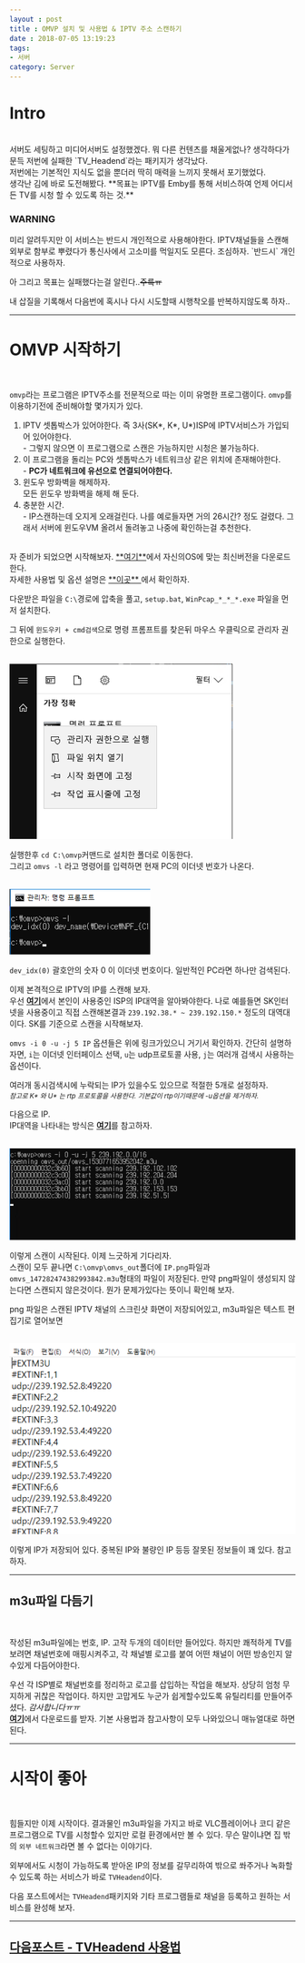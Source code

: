 ```yaml
---
layout : post
title : OMVP 설치 및 사용법 & IPTV 주소 스캔하기
date : 2018-07-05 13:19:23
tags:
- 서버
category: Server
---
```


# Intro
<br>
서버도 세팅하고 미디어서버도 설정했겠다. 뭐 다른 컨텐츠를 채울게없나? 생각하다가 문득 저번에 실패한 `TV_Headend`라는 패키지가 생각났다.<br>
저번에는 기본적인 지식도 없을 뿐더러 딱히 매력을 느끼지 못해서 포기했었다.<br>생각난 김에 바로 도전해봤다. **목표는 IPTV를 Emby를 통해 서비스하여 언제 어디서든 TV를 시청 할 수 있도록 하는 것.**<br>

<h3>WARNING</h3>
미리 알려두지만 이 서비스는 반드시 개인적으로 사용해야한다. IPTV채널들을 스캔해 외부로 함부로 뿌렸다가 통신사에서 고소미를 먹일지도 모른다. 조심하자. `반드시` 개인적으로 사용하자.

아 그리고 목표는 실패했다는걸 알린다..~~주륵ㅠ~~
<br>

내 삽질을 기록해서 다음번에 혹시나 다시 시도할때 시행착오를 반복하지않도록 하자..

---

# OMVP 시작하기
<br>

`omvp`라는 프로그램은 IPTV주소를 전문적으로 따는 이미 유명한 프로그램이다. `omvp`를 이용하기전에 준비해야할 몇가지가 있다.<br>

1. IPTV 셋톱박스가 있어야한다. 즉 3사(SK\*, K\*, U\*)ISP에 IPTV서비스가 가입되어 있어야한다.<br>- 그렇지 않으면 이 프로그램으로 스캔은 가능하지만 시청은 불가능하다.
2. 이 프로그램을 돌리는 PC와 셋톱박스가 네트워크상 같은 위치에 존재해야한다.<br>- **PC가 네트워크에 유선으로 연결되어야한다.**
3. 윈도우 방화벽을 해제하자.<br>모든 윈도우 방화벽을 해제 해 둔다.
4. 충분한 시간.<br>- IP스캔하는데 오지게 오래걸린다. 나를 예로들자면 거의 26시간? 정도 걸렸다. 그래서 서버에 윈도우VM 올려서 돌려놓고 나중에 확인하는걸 추천한다.

<br>
자 준비가 되었으면 시작해보자. <a href="https://ohhara.sarang.net/omvp/bin/" target="_blank"> **여기**</a>에서 자신의OS에 맞는 최신버전을 다운로드한다.<br>자세한 사용법 및 옵션 설명은 <a href="https://bitbucket.org/ohhara/ohmulticastvideoscanner" target="_blank"> **이곳** </a>에서 확인하자.

다운받은 파일을 `C:\`경로에 압축을 풀고, `setup.bat`, `WinPcap_*_*_*.exe` 파일을 먼저 설치한다.

그 뒤에 `윈도우키 + cmd검색`으로 명령 프롬프트를 찾은뒤 마우스 우클릭으로 관리자 권한으로 실행한다.
<br><br>

![img1](https://github.com/Cozy-Ho/Cozy-Ho.github.io/blob/master/images/_post-18-07-05-01.png?raw=true)
<br>

실행한후 `cd C:\omvp`커맨드로 설치한 폴더로 이동한다.<br>그리고 `omvs -l` 라고 명령어를 입력하면 현재 PC의 이더넷 번호가 나온다.
<br><br>

![img2](https://github.com/Cozy-Ho/Cozy-Ho.github.io/blob/master/images/_post-18-07-05-02.png?raw=true)
<br>

`dev_idx(0)` 괄호안의 숫자 0 이 이더넷 번호이다. 일반적인 PC라면 하나만 검색된다.
<br>

이제 본격적으로 IPTV의 IP를 스캔해 보자.<br>우선 <a href="https://www.netmanias.com/ko/?m=view&id=oneshot&no=7536" target="_blank">**여기**</a>에서 본인이 사용중인 ISP의 IP대역을 알아봐야한다. 나로 예를들면 SK인터넷을 사용중이고 직접 스캔해본결과 `239.192.38.* ~ 239.192.150.*` 정도의 대역대 이다. SK를 기준으로 스캔을 시작해보자.

`omvs -i 0 -u -j 5 IP` 옵션들은 위에 링크가있으니 거기서 확인하자. 간단히 설명하자면, `i`는 이더넷 인터페이스 선택, `u`는 udp프로토콜 사용, `j`는 여러개 검색시 사용하는 옵션이다.

여러개 동시검색시에 누락되는 IP가 있을수도 있으므로 적절한 5개로 설정하자.<br><small>*참고로 K\* 와 U\* 는 rtp 프로토콜을 사용한다. 기본값이 rtp이기때문에 -u옵션을 제거하자.*</small>
<br>

다음으로 IP.<br>IP대역을 나타내는 방식은 <a href="https://ko.wikipedia.org/wiki/%EB%84%A4%ED%8A%B8%EC%9B%8C%ED%81%AC_%ED%81%B4%EB%9E%98%EC%8A%A4" target="_blank">**여기**</a>를 참고하자.
<br><br>

![img3](https://github.com/Cozy-Ho/Cozy-Ho.github.io/blob/master/images/_post-18-07-05-03.png?raw=true)
<br>

이렇게 스캔이 시작된다. 이제 느긋하게 기다리자.<br>스캔이 모두 끝나면 `C:\omvp\omvs_out`폴더에 `IP.png`파일과 `omvs_147282474382993842.m3u`형태의 파일이 저장된다. 만약 png파일이 생성되지 않는다면 스캔되지 않은것이다. 뭔가 문제가있다는 뜻이니 확인해 보자.

png 파일은 스캔된 IPTV 채널의 스크린샷 화면이 저장되어있고, m3u파일은 텍스트 편집기로 열어보면
<br><br>

![img4](https://github.com/Cozy-Ho/Cozy-Ho.github.io/blob/master/images/_post-18-07-05-04.png?raw=true)
<br>

이렇게 IP가 저장되어 있다. 중복된 IP와 불량인 IP 등등 잘못된 정보들이 꽤 있다. 참고하자.
<br>

---

## m3u파일 다듬기
<br>

작성된 m3u파일에는 번호, IP. 고작 두개의 데이터만 들어있다. 하지만 쾌적하게 TV를 보려면 채널번호에 매핑시켜주고, 각 채널별 로고를 붙여 어떤 채널이 어떤 방송인지 알수있게 다듬어야한다.<br>

우선 각 ISP별로 채널번호를 정리하고 로고를 삽입하는 작업을 해보자. 상당히 엄청 무지하게 귀찮은 작업이다. 하지만 고맙게도 누군가 쉽게할수있도록 유틸리티를 만들어주셨다. *감사합니다ㅠㅠ*<br>
<a href="https://blog.riceworld.info/archives/148" target="_blank">**여기**</a>에서 다운로드를 받자. 기본 사용법과 참고사항이 모두 나와있으니 매뉴얼대로 하면 된다.

---

# 시작이 좋아
<br>

힘들지만 이제 시작이다. 결과물인 m3u파일을 가지고 바로 VLC플레이어나 코디 같은 프로그램으로 TV를 시청할수 있지만 로컬 환경에서만 볼 수 있다. 무슨 말이냐면 집 밖의 `외부 네트워크`라면 볼 수 없다는 이야기다.<br>

외부에서도 시청이 가능하도록 받아온 IP의 정보를 갈무리하여 밖으로 쏴주거나 녹화할수 있도록 하는 서비스가 바로 `TVHeadend`이다.
<br>

다음 포스트에서는 `TVHeadend`패키지와 기타 프로그램들로 채널을 등록하고 원하는 서비스를 완성해 보자.

---

<h2><a href="https://cozy-ho.github.io/server/2018/07/09/TVHeadend-%EC%82%AC%EC%9A%A9%EB%B2%95.html">다음포스트 - TVHeadend 사용법</a></h2>
